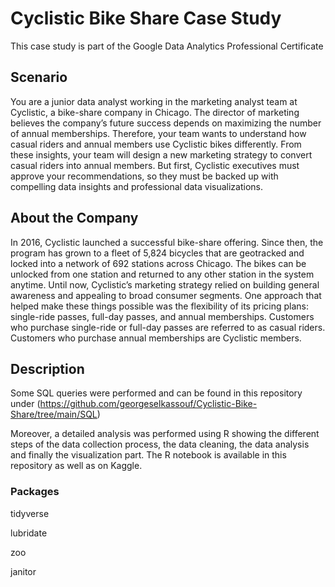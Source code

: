 # Cyclistic Bike Share Case Study

This case study is part of the Google Data Analytics Professional Certificate


## Scenario

You are a junior data analyst working in the marketing analyst team at Cyclistic, a bike-share company in Chicago. The director of marketing believes the company’s future success depends on maximizing the number of annual memberships. Therefore, your team wants to understand how casual riders and annual members use Cyclistic bikes differently. From these insights, your team will design a new marketing strategy to convert casual riders into annual members. But first, Cyclistic executives must approve your recommendations, so they must be backed up with compelling data insights and professional data visualizations.


## About the Company

In 2016, Cyclistic launched a successful bike-share offering. Since then, the program has grown to a fleet of 5,824 bicycles that are geotracked and locked into a network of 692 stations across Chicago. The bikes can be unlocked from one station and returned to any other station in the system anytime. 
Until now, Cyclistic’s marketing strategy relied on building general awareness and appealing to broad consumer segments. One approach that helped make these things possible was the flexibility of its pricing plans: single-ride passes, full-day passes, and annual memberships. Customers who purchase single-ride or full-day passes are referred to as casual riders. Customers who purchase annual memberships are Cyclistic members.

## Description

Some SQL queries were performed and can be found in this repository under (https://github.com/georgeselkassouf/Cyclistic-Bike-Share/tree/main/SQL)

Moreover, a detailed analysis was performed using R showing the different steps of the data collection process, the data cleaning, the data analysis and finally the visualization part. The R notebook is available in this repository as well as on Kaggle.

### Packages

tidyverse

lubridate

zoo

janitor
